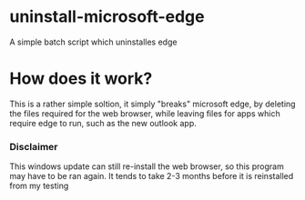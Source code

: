 # uninstall-microsoft-edge
A simple batch script which uninstalles edge

# How does it work?
This is a rather simple soltion, it simply "breaks" microsoft edge, by deleting the files required for the web browser, while leaving files for apps which require edge to run, such as the new outlook app.

### Disclaimer
This windows update can still re-install the web browser, so this program may have to be ran again.
It tends to take 2-3 months before it is reinstalled from my testing
